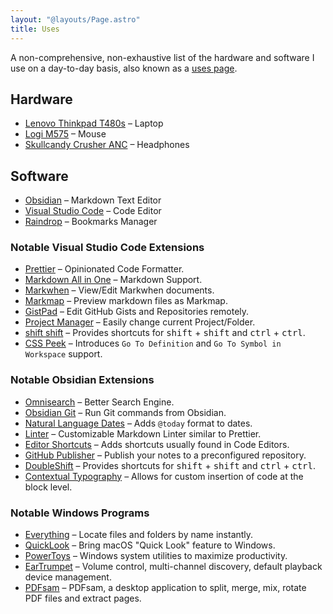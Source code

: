 ```yaml
---
layout: "@layouts/Page.astro"
title: Uses
---
```


A non-comprehensive, non-exhaustive list of the hardware and software I use on a day-to-day basis, also known as a [uses page](https://uses.tech/).

## Hardware

- [Lenovo Thinkpad T480s](https://www.notebookcheck.net/Lenovo-ThinkPad-T480s-20L8S02D00.294734.0.html) – Laptop
- [Logi M575](https://www.logitech.com/en-us/products/mice/m575-ergo-wireless-trackball) – Mouse
- [Skullcandy Crusher ANC](https://info.skullcandy.com/Support?Dest=hc%2Fen-us%2Farticles%2F360034534854-Crusher-ANC-Wireless) – Headphones

## Software

- [Obsidian](https://obsidian.md/) – Markdown Text Editor
- [Visual Studio Code](https://code.visualstudio.com/) – Code Editor
- [Raindrop](https://raindrop.io/) – Bookmarks Manager

### Notable Visual Studio Code Extensions

- [Prettier](https://marketplace.visualstudio.com/items?itemName=esbenp.prettier-vscode) – Opinionated Code Formatter.
- [Markdown All in One](https://marketplace.visualstudio.com/items?itemName=yzhang.markdown-all-in-one) – Markdown Support.
- [Markwhen](https://marketplace.visualstudio.com/items?itemName=Markwhen.markwhen) – View/Edit Markwhen documents.
- [Markmap](https://marketplace.visualstudio.com/items?itemName=gera2ld.markmap-vscode) – Preview markdown files as Markmap.
- [GistPad](https://marketplace.visualstudio.com/items?itemName=vsls-contrib.gistfs) – Edit GitHub Gists and Repositories remotely.
- [Project Manager](https://marketplace.visualstudio.com/items?itemName=alefragnani.project-manager) – Easily change current Project/Folder.
- [shift shift](https://marketplace.visualstudio.com/items?itemName=ahgood.shift-shift) – Provides shortcuts for <kbd>shift</kbd> + <kbd>shift</kbd> and <kbd>ctrl</kbd> + <kbd>ctrl</kbd>.
- [CSS Peek](https://marketplace.visualstudio.com/items?itemName=pranaygp.vscode-css-peek) – Introduces `Go To Definition` and `Go To Symbol in Workspace` support.

### Notable Obsidian Extensions

- [Omnisearch](https://github.com/scambier/obsidian-omnisearch) – Better Search Engine.
- [Obsidian Git](https://github.com/denolehov/obsidian-git) – Run Git commands from Obsidian.
- [Natural Language Dates](https://github.com/argenos/nldates-obsidian) – Adds `@today` format to dates.
- [Linter](https://github.com/platers/obsidian-linter) – Customizable Markdown Linter similar to Prettier.
- [Editor Shortcuts](https://github.com/timhor/obsidian-editor-shortcuts) – Adds shortcuts usually found in Code Editors.
- [GitHub Publisher](https://github.com/ObsidianPublisher/obsidian-github-publisher) – Publish your notes to a preconfigured repository.
- [DoubleShift](https://github.com/Qwyntex/doubleshift) – Provides shortcuts for <kbd>shift</kbd> + <kbd>shift</kbd> and <kbd>ctrl</kbd> + <kbd>ctrl</kbd>.
- [Contextual Typography](https://github.com/mgmeyers/obsidian-contextual-typography) – Allows for custom insertion of code at the block level.

### Notable Windows Programs

- [Everything](https://www.voidtools.com/) – Locate files and folders by name instantly.
- [QuickLook](https://github.com/QL-Win/QuickLook) – Bring macOS "Quick Look" feature to Windows.
- [PowerToys](https://github.com/microsoft/PowerToys) – Windows system utilities to maximize productivity.
- [EarTrumpet](https://github.com/File-New-Project/EarTrumpet) – Volume control, multi-channel discovery, default playback device management.
- [PDFsam](https://github.com/torakiki/pdfsam) – PDFsam, a desktop application to split, merge, mix, rotate PDF files and extract pages.
